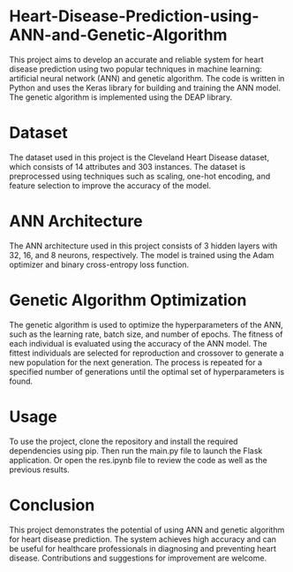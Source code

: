 # Heart-Disease-Prediction-using-ANN-and-Genetic-Algorithm
This project aims to develop an accurate and reliable system for heart disease prediction using two popular techniques in machine learning: artificial neural network (ANN) and genetic algorithm. The code is written in Python and uses the Keras library for building and training the ANN model. The genetic algorithm is implemented using the DEAP library.

# Dataset
The dataset used in this project is the Cleveland Heart Disease dataset, which consists of 14 attributes and 303 instances. The dataset is preprocessed using techniques such as scaling, one-hot encoding, and feature selection to improve the accuracy of the model.

# ANN Architecture
The ANN architecture used in this project consists of 3 hidden layers with 32, 16, and 8 neurons, respectively. The model is trained using the Adam optimizer and binary cross-entropy loss function.

# Genetic Algorithm Optimization
The genetic algorithm is used to optimize the hyperparameters of the ANN, such as the learning rate, batch size, and number of epochs. The fitness of each individual is evaluated using the accuracy of the ANN model. The fittest individuals are selected for reproduction and crossover to generate a new population for the next generation. The process is repeated for a specified number of generations until the optimal set of hyperparameters is found.

# Usage
To use the project, clone the repository and install the required dependencies using pip. Then run the main.py file to launch the Flask application. Or open the res.ipynb file to review the code as well as the previous results. 

# Conclusion
This project demonstrates the potential of using ANN and genetic algorithm for heart disease prediction. The system achieves high accuracy and can be useful for healthcare professionals in diagnosing and preventing heart disease. Contributions and suggestions for improvement are welcome.






